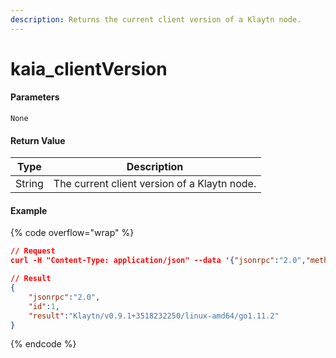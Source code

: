 ```yaml
---
description: Returns the current client version of a Klaytn node.
---
```


# kaia\_clientVersion

#### **Parameters**

`None`

#### **Return Value**

| Type   | Description                                  |
| ------ | -------------------------------------------- |
| String | The current client version of a Klaytn node. |

#### Example

{% code overflow="wrap" %}
```json
// Request
curl -H "Content-Type: application/json" --data '{"jsonrpc":"2.0","method":"kaia_clientVersion","id":1}' http://kaia.blockpi.network/v1/rpc/your-api-key

// Result
{
    "jsonrpc":"2.0",
    "id":1,
    "result":"Klaytn/v0.9.1+3518232250/linux-amd64/go1.11.2"
}
```
{% endcode %}
